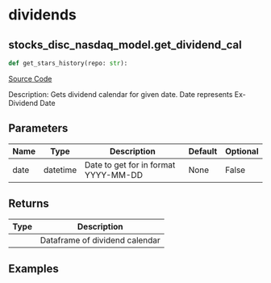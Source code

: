 # dividends

## stocks_disc_nasdaq_model.get_dividend_cal

```python
def get_stars_history(repo: str):
```
[Source Code](https://github.com/OpenBB-finance/OpenBBTerminal/tree/main/openbb_terminal/stocks/discovery/nasdaq_model.py#L54)

Description: Gets dividend calendar for given date.  Date represents Ex-Dividend Date

## Parameters

| Name | Type | Description | Default | Optional |
| ---- | ---- | ----------- | ------- | -------- |
| date | datetime | Date to get for in format YYYY-MM-DD | None | False |

## Returns

| Type | Description |
| ---- | ----------- |
|  | Dataframe of dividend calendar |

## Examples

